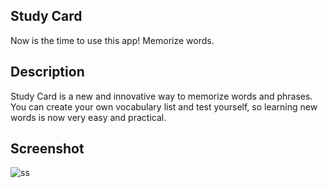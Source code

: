 ## Study Card

Now is the time to use this app! Memorize words.

## Description

Study Card is a new and innovative way to memorize words and phrases. You can create your own vocabulary list and test yourself, so learning new words is now very easy and practical.

## Screenshot

![ss](https://user-images.githubusercontent.com/88425310/156928470-178acfbe-0d5a-4082-8886-139593e66e38.png)
